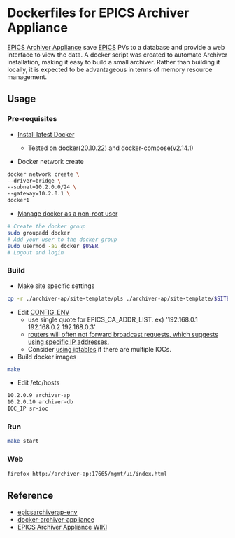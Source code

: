 # Dockerfiles for EPICS Archiver Appliance
[EPICS Archiver Appliance](https://github.com/slacmshankar/epicsarchiverap) save [EPICS](https://github.com/epics-base/epics-base) PVs to a database and provide a web interface to view the data. A docker script was created to automate Archiver installation, making it easy to build a small archiver. Rather than building it locally, it is expected to be advantageous in terms of memory resource management.

## Usage

### Pre-requisites
* [Install latest Docker](https://docs.docker.com/engine/install/ubuntu/)
    * Tested on docker(20.10.22) and docker-compose(v2.14.1)

* Docker network create
```bash
docker network create \
--driver=bridge \
--subnet=10.2.0.0/24 \
--gateway=10.2.0.1 \
docker1
```
* [Manage docker as a non-root
  user](https://docs.docker.com/engine/install/linux-postinstall/)
```bash
# Create the docker group
sudo groupadd docker
# Add your user to the docker group
sudo usermod -aG docker $USER
# Logout and login
```

### Build
* Make site specific settings
```bash
cp -r ./archiver-ap/site-template/pls ./archiver-ap/site-template/$SITE_ID
```
* Edit [CONFIG_ENV](configure/CONFIG_ENV)
    - use single quote for EPICS_CA_ADDR_LIST. ex) '192.168.0.1 192.168.0.2 192.168.0.3'
    - [routers will often not forward broadcast requests, which suggests using
      specific IP
      addresses.](https://epics-controls.org/resources-and-support/documents/howto-documents/configure-channel-access/)
    - Consider [using
      iptables](https://epics-controls.org/resources-and-support/documents/howto-documents/channel-access-reach-multiple-soft-iocs-linux/)
      if there are multiple IOCs.
* Build docker images
```bash
make
```
* Edit /etc/hosts
```bash
10.2.0.9 archiver-ap
10.2.0.10 archiver-db
IOC_IP sr-ioc
```

### Run
```bash
make start
```

### Web
```bash
firefox http://archiver-ap:17665/mgmt/ui/index.html
```

## Reference
* [epicsarchiverap-env](https://github.com/jeonghanlee/epicsarchiverap-env)
* [docker-archiver-appliance](https://eicweb.phy.anl.gov/controls/epics/archiver/docker-archiver-appliance)
* [EPICS Archiver Appliance WIKI](https://github.com/slacmshankar/epicsarchiverap/wiki/setup_rhel7_rpms)

